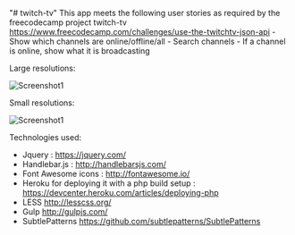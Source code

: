 "# twitch-tv" 
This app meets the following user stories as required by the freecodecamp project twitch-tv 
https://www.freecodecamp.com/challenges/use-the-twitchtv-json-api
	- Show which channels are online/offline/all
	- Search channels
	- If a channel is online, show what it is broadcasting

Large resolutions:

![Screenshot1](https://cloud.githubusercontent.com/assets/2241065/22334963/623cd8ae-e3e5-11e6-89dd-79d9ca998491.png) 

Small resolutions:

![Screenshot1](https://cloud.githubusercontent.com/assets/2241065/22334986/770a2bb0-e3e5-11e6-9fd4-b668c5a288ed.png) 

Technologies used:
 
- Jquery :  https://jquery.com/ 
- Handlebar.js : http://handlebarsjs.com/
- Font Awesome icons : http://fontawesome.io/ 
- Heroku for deploying it with a php build setup : https://devcenter.heroku.com/articles/deploying-php 
- LESS http://lesscss.org/ 
- Gulp  http://gulpjs.com/ 
- SubtlePatterns https://github.com/subtlepatterns/SubtlePatterns

